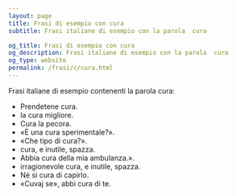 ```yaml
---
layout: page
title: Frasi di esempio con cura 
subtitle: Frasi italiane di esempio con la parola  cura

og_title: Frasi di esempio con cura 
og_description: Frasi italiane di esempio con la parola  cura
og_type: website
permalink: /frasi/c/cura.html
---
```


Frasi italiane di esempio contenenti la parola cura:


- Prendetene cura.
- la cura migliore.
- Cura la pecora.
- «È una cura sperimentale?».
- «Che tipo di cura?».
- cura, e inutile, spazza.
- Abbia cura della mia ambulanza.».
- irragionevole cura, e inutile, spazza.
- Né si cura di capirlo.
- «Cuvaj se», abbi cura di te.
